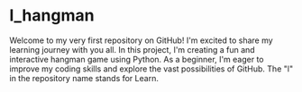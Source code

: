 # l_hangman
Welcome to my very first repository on GitHub! I'm excited to share my learning journey with you all. In this project, I'm creating a fun and interactive hangman game using Python. As a beginner, I'm eager to improve my coding skills and explore the vast possibilities of GitHub. The "l" in the repository name stands for Learn.
